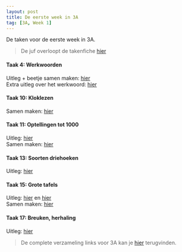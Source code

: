 ```yaml
---
layout: post
title: De eerste week in 3A
tag: [3A, Week 1]
---
```

De taken voor de eerste week in 3A.

> De juf overloopt de takenfiche [hier](https://www.loom.com/share/1d1dd13b5fa74721b959a3686669588f)

#### Taak 4: Werkwoorden

Uitleg + beetje samen maken: [hier](https://www.loom.com/share/bf26daf08e67429eab863d6557c51d1e)  
Extra uitleg over het werkwoord: [hier](https://www.xnapda.be/filmpjes/3de-leerjaar/werkwoord)

#### Taak 10: Kloklezen
Samen maken: [hier](https://www.loom.com/share/af9ed502ffe7465fb8531642bca5773f)  

#### Taak 11: Optellingen tot 1000
Uitleg: [hier](https://www.loom.com/share/2ce92f76bab749cda8e5e6536e174850)  
Samen maken: [hier](https://www.loom.com/share/4b301842b04c464abc3b542473799764)

#### Taak 13: Soorten driehoeken
Uitleg: [hier](https://www.loom.com/share/887caa04ab264420ace9125e1e7c8ac4)  

#### Taak 15: Grote tafels
Uitleg: [hier](https://www.loom.com/share/284caad1af2140ee8ca40945dafa4464) en [hier](https://www.xnapda.be/filmpjes/3de-leerjaar/de-tekens-en)   
Samen maken: [hier](https://www.loom.com/share/31014ddbcaa340ada202d0625c41f7ca)

#### Taak 17: Breuken, herhaling
Uitleg: [hier](https://www.loom.com/share/3811eb0002fc422f9124e3f9a5c24c04)  

> De complete verzameling links voor 3A kan je [hier](/Klas3A) terugvinden.
